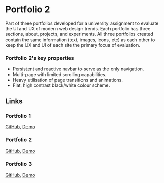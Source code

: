 # Portfolio 2

Part of three portfolios developed for a university assignment to evaluate the UI and UX of modern web design trends. Each portfolio has three sections, about, projects, and experiments. All three portfolios created contain the same information (text, images, icons, etc) as each other to keep the UX and UI of each site the primary focus of evaluation.

### Portfolio 2's key properties 

- Persistent and reactive navbar to serve as the only navigation.
- Multi-page with limited scrolling capabilities.
- Heavy utilisation of page transitions and animations.
- Flat, high contrast black/white colour scheme.

## Links
### Portfolio 1
[GitHub](https://github.com/REAZN/portfolio),
[Demo](https://reazn.me/portfolio1)

### Portfolio 2
[GitHub](https://github.com/REAZN/portfolio2),
[Demo](https://reazn.me/portfolio2)

### Portfolio 3
[GitHub](https://github.com/REAZN/portfolio3),
[Demo](https://reazn.me/portfolio3)
